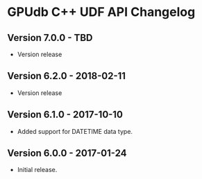 GPUdb C++ UDF API Changelog
===========================

Version 7.0.0 - TBD
--------------------------

-   Version release


Version 6.2.0 - 2018-02-11
--------------------------

-   Version release


Version 6.1.0 - 2017-10-10
--------------------------

-   Added support for DATETIME data type.


Version 6.0.0 - 2017-01-24
--------------------------

-   Initial release.
